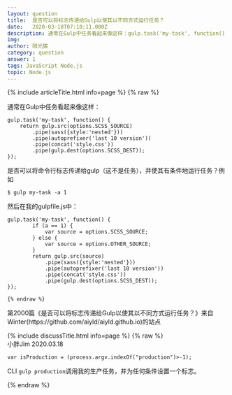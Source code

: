 ```yaml
---
layout: question
title:  是否可以将标志传递给Gulp以使其以不同方式运行任务？
date:   2020-03-18T07:10:11.000Z
description: 通常在Gulp中任务看起来像这样：gulp.task('my-task', function() {    return gulp.src(opti...
img: 
author: 阳光猿
category: question
answer: 1
tags: JavaScript Node.js
topic: Node.js
---
```

<div class="article-root">
  <div class="article">
    {% include articleTitle.html info=page %}
    {% raw %}
    <div class="article-content"><p><font style="vertical-align: inherit;"><font style="vertical-align: inherit;">通常在Gulp中任务看起来像这样：</font></font></p>

<pre><code>gulp.task('my-task', function() {<font></font>
    return gulp.src(options.SCSS_SOURCE)<font></font>
        .pipe(sass({style:'nested'}))<font></font>
        .pipe(autoprefixer('last 10 version'))<font></font>
        .pipe(concat('style.css'))<font></font>
        .pipe(gulp.dest(options.SCSS_DEST));<font></font>
});<font></font>
</code></pre>

<p><font style="vertical-align: inherit;"><font style="vertical-align: inherit;">是否可以将命令行标志传递给gulp（这不是任务），并使其有条件地运行任务？</font><font style="vertical-align: inherit;">例如</font></font></p>

<pre><code>$ gulp my-task -a 1
</code></pre>

<p><font style="vertical-align: inherit;"><font style="vertical-align: inherit;">然后在我的gulpfile.js中：</font></font></p>

<pre><code>gulp.task('my-task', function() {<font></font>
        if (a == 1) {<font></font>
            var source = options.SCSS_SOURCE;<font></font>
        } else {<font></font>
            var source = options.OTHER_SOURCE;<font></font>
        }<font></font>
        return gulp.src(source)<font></font>
            .pipe(sass({style:'nested'}))<font></font>
            .pipe(autoprefixer('last 10 version'))<font></font>
            .pipe(concat('style.css'))<font></font>
            .pipe(gulp.dest(options.SCSS_DEST));<font></font>
});<font></font>
</code></pre></div>
    {% endraw %}
  </div>
  <p class="winter_mark">第2000篇《是否可以将标志传递给Gulp以使其以不同方式运行任务？》来自Winter(https://github.com/aiyld/aiyld.github.io)的站点</p>
  <div class="discuss-wrapper">
    {% include discussTitle.html info=page %}
    {% raw %}
    <div class="discuss-item">
        <div class="discuss-parent">
          <div class="discuss-meta">
            <span class="discuss-user">小胖Jim</span>
            <span class="discuss-time">2020.03.18</span>
          </div>
          <div class="discuss-comment"><pre><code>var isProduction = (process.argv.indexOf("production")&gt;-1);
</code></pre>

<p><font style="vertical-align: inherit;"><font style="vertical-align: inherit;">CLI </font></font><code>gulp production</code><font style="vertical-align: inherit;"><font style="vertical-align: inherit;">调用我的生产任务，并为任何条件设置一个标志。</font></font></p></div>
        </div></div>
    {% endraw %}
  </div>
<div>
